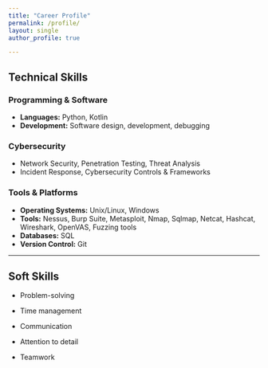 ```yaml
---
title: "Career Profile"
permalink: /profile/
layout: single
author_profile: true

---
```


##  Technical Skills

###  Programming & Software
- **Languages:** Python, Kotlin  
- **Development:** Software design, development, debugging

###  Cybersecurity
- Network Security, Penetration Testing, Threat Analysis  
- Incident Response, Cybersecurity Controls & Frameworks

###  Tools & Platforms
- **Operating Systems:** Unix/Linux, Windows  
- **Tools:** Nessus, Burp Suite, Metasploit, Nmap, Sqlmap, Netcat, Hashcat, Wireshark, OpenVAS, Fuzzing tools  
- **Databases:** SQL  
- **Version Control:** Git

---

##  Soft Skills
- Problem-solving  
- Time management  
- Communication  
- Attention to detail  
- Teamwork

  <!-- ##  Work Experience -->
  
